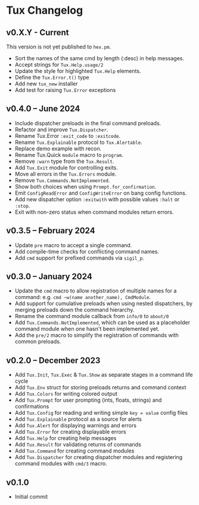 # Tux Changelog

## v0.X.Y - Current

This version is not yet published to `hex.pm`.

  * Sort the names of the same cmd by length (:desc) in help messages.
  * Accept strings for `Tux.Help.usage/2`
  * Update the style for highlighted `Tux.Help` elements.
  * Define the `Tux.Error.t()` type
  * Add new `tux_new` installer
  * Add test for raising `Tux.Error` exceptions

## v0.4.0 – June 2024

  * Include dispatcher preloads in the final command preloads.
  * Refactor and improve `Tux.Dispatcher`.
  * Rename Tux.Error `:exit_code` to `:exitcode`.
  * Rename `Tux.Explainable` protocol to `Tux.Alertable`.
  * Replace demo example with recon.
  * Rename Tux.Quick `module` macro to `program`.
  * Remove `:warn` type from the `Tux.Result`.
  * Add `Tux.Exit` module for controlling exits.
  * Move all errors in the `Tux.Errors` module.
  * Remove `Tux.Commands.NotImplemented`.
  * Show both choices when using `Prompt.for_confirmation`.
  * Emit `ConfigReadError` and `ConfigWriteError` on bang config functions.
  * Add new dispatcher option `:exitwith` with possible values `:halt` or `:stop`.
  * Exit with non-zero status when command modules return errors.

## v0.3.5 – February 2024

  * Update `pre` macro to accept a single command.
  * Add compile-time checks for conflicting command names.
  * Add `cmd` support for prefixed commands via `sigil_p`.

## v0.3.0 – January 2024

  * Update the `cmd` macro to allow registration of multiple names for a command:
    e.g. `cmd ~w(name another_name), CmdModule`.
  * Add support for cumulative preloads when using nested dispatchers,
    by merging preloads down the command hierarchy.
  * Rename the command module callback from `info/0` to `about/0`
  * Add `Tux.Commands.NotImplemented`, which can be used as a
    placeholder command module when one hasn't been implemented yet.
  * Add the `pre/2` macro to simplify the registration of commands
    with common preloads.

## v0.2.0 – December 2023

  * Add `Tux.Init`, `Tux.Exec` & `Tux.Show` as separate stages in a command life cycle
  * Add `Tux.Env` struct for storing preloads returns and command context
  * Add `Tux.Colors` for writing colored output
  * Add `Tux.Prompt` for user prompting (ints, floats, strings) and confirmations
  * Add `Tux.Config` for reading and writing simple `key = value` config files
  * Add `Tux.Explainable` protocol as a source for alerts
  * Add `Tux.Alert` for displaying warnings and errors
  * Add `Tux.Error` for creating displayable errors
  * Add `Tux.Help` for creating help messages
  * Add `Tux.Result` for validating returns of commands
  * Add `Tux.Command` for creating command modules
  * Add `Tux.Dispatcher` for creating dispatcher modules and registering
    command modules with `cmd/3` macro.

## v0.1.0

  * Initial commit
